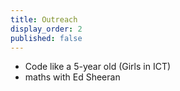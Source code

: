 ```yaml
---
title: Outreach
display_order: 2
published: false
---
```


- Code like a 5-year old (Girls in ICT)
- maths with Ed Sheeran
